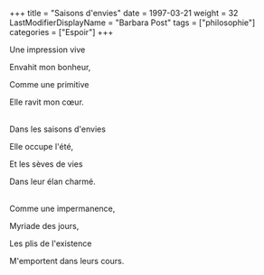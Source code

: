 +++
title = "Saisons d'envies"
date = 1997-03-21
weight = 32
LastModifierDisplayName = "Barbara Post"
tags = ["philosophie"]
categories = ["Espoir"]
+++

Une impression vive

Envahit mon bonheur,

Comme une primitive

Elle ravit mon cœur.

 \
Dans les saisons d'envies

Elle occupe l'été,

Et les sèves de vies

Dans leur élan charmé.

 \
Comme une impermanence,

Myriade des jours,

Les plis de l'existence

M'emportent dans leurs cours.
